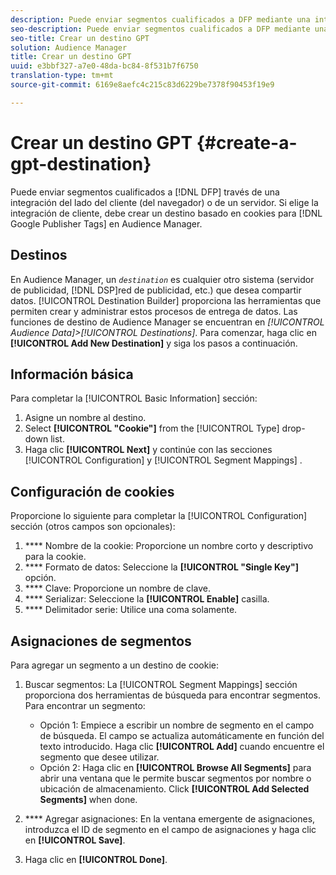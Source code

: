 ```yaml
---
description: Puede enviar segmentos cualificados a DFP mediante una integración del lado del cliente (del navegador) o de servidor. Si elige la integración del lado del cliente, debe crear un destino basado en cookies para las etiquetas de publicador de Google en Audience Manager.
seo-description: Puede enviar segmentos cualificados a DFP mediante una integración del lado del cliente (del navegador) o de servidor. Si elige la integración del lado del cliente, debe crear un destino basado en cookies para las etiquetas de publicador de Google en Audience Manager.
seo-title: Crear un destino GPT
solution: Audience Manager
title: Crear un destino GPT
uuid: e3bbf327-a7e0-48da-bc84-8f531b7f6750
translation-type: tm+mt
source-git-commit: 6169e8aefc4c215c83d6229be7378f90453f19e9

---
```



# Crear un destino GPT {#create-a-gpt-destination}

Puede enviar segmentos cualificados a [!DNL DFP] través de una integración del lado del cliente (del navegador) o de un servidor. Si elige la integración de cliente, debe crear un destino basado en cookies para [!DNL Google Publisher Tags] en Audience Manager.

## Destinos

En Audience Manager, un *`destination`* es cualquier otro sistema (servidor de publicidad, [!DNL DSP]red de publicidad, etc.) que desea compartir datos. [!UICONTROL Destination Builder] proporciona las herramientas que permiten crear y administrar estos procesos de entrega de datos. Las funciones de destino de Audience Manager se encuentran en *[!UICONTROL Audience Data]&gt;[!UICONTROL Destinations]*. Para comenzar, haga clic en **[!UICONTROL Add New Destination]** y siga los pasos a continuación.

## Información básica

Para completar la [!UICONTROL Basic Information] sección:

1. Asigne un nombre al destino.
1. Select **[!UICONTROL "Cookie"]** from the [!UICONTROL Type] drop-down list.
1. Haga clic **[!UICONTROL Next]** y continúe con las secciones [!UICONTROL Configuration] y [!UICONTROL Segment Mappings] .

## Configuración de cookies

Proporcione lo siguiente para completar la [!UICONTROL Configuration] sección (otros campos son opcionales):

1. **** Nombre de la cookie: Proporcione un nombre corto y descriptivo para la cookie.
1. **** Formato de datos: Seleccione la **[!UICONTROL "Single Key"]** opción.
1. **** Clave: Proporcione un nombre de clave.
1. **** Serializar: Seleccione la **[!UICONTROL Enable]** casilla.
1. **** Delimitador serie: Utilice una coma solamente.

##  Asignaciones de segmentos

Para agregar un segmento a un destino de cookie:

1. Buscar segmentos: La [!UICONTROL Segment Mappings] sección proporciona dos herramientas de búsqueda para encontrar segmentos. Para encontrar un segmento:

   * Opción 1: Empiece a escribir un nombre de segmento en el campo de búsqueda. El campo se actualiza automáticamente en función del texto introducido. Haga clic **[!UICONTROL Add]** cuando encuentre el segmento que desee utilizar.
   * Opción 2: Haga clic en **[!UICONTROL Browse All Segments]** para abrir una ventana que le permite buscar segmentos por nombre o ubicación de almacenamiento. Click **[!UICONTROL Add Selected Segments]** when done.

1. **** Agregar asignaciones: En la ventana emergente de asignaciones, introduzca el ID de segmento en el campo de asignaciones y haga clic en **[!UICONTROL Save]**.

1. Haga clic en **[!UICONTROL Done]**.